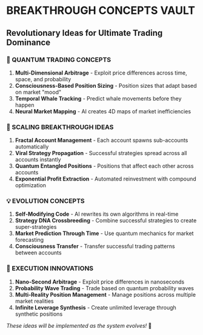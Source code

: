 # BREAKTHROUGH CONCEPTS VAULT
## Revolutionary Ideas for Ultimate Trading Dominance

### 🧠 QUANTUM TRADING CONCEPTS
1. **Multi-Dimensional Arbitrage** - Exploit price differences across time, space, and probability
2. **Consciousness-Based Position Sizing** - Position sizes that adapt based on market "mood"
3. **Temporal Whale Tracking** - Predict whale movements before they happen
4. **Neural Market Mapping** - AI creates 4D maps of market inefficiencies

### 🚀 SCALING BREAKTHROUGH IDEAS
1. **Fractal Account Management** - Each account spawns sub-accounts automatically
2. **Viral Strategy Propagation** - Successful strategies spread across all accounts instantly
3. **Quantum Entangled Positions** - Positions that affect each other across accounts
4. **Exponential Profit Extraction** - Automated reinvestment with compound optimization

### 💡 EVOLUTION CONCEPTS
1. **Self-Modifying Code** - AI rewrites its own algorithms in real-time
2. **Strategy DNA Crossbreeding** - Combine successful strategies to create super-strategies
3. **Market Prediction Through Time** - Use quantum mechanics for market forecasting
4. **Consciousness Transfer** - Transfer successful trading patterns between accounts

### 🎯 EXECUTION INNOVATIONS
1. **Nano-Second Arbitrage** - Exploit price differences in nanoseconds
2. **Probability Wave Trading** - Trade based on quantum probability waves
3. **Multi-Reality Position Management** - Manage positions across multiple market realities
4. **Infinite Leverage Synthesis** - Create unlimited leverage through synthetic positions

*These ideas will be implemented as the system evolves!* 🚀